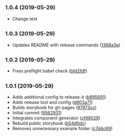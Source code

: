 ## <small>1.0.4 (2019-05-29)</small>

- Change test

## <small>1.0.3 (2019-05-29)</small>

- Updates README with release commands ([1368a3e](https://github.com/masiamj/components/commit/1368a3e))

## <small>1.0.2 (2019-05-29)</small>

- Fixes preflight babel check ([bfd2fdf](https://github.com/masiamj/components/commit/bfd2fdf))

## <small>1.0.1 (2019-05-29)</small>

- Adds additional config to release-it ([b895691](https://github.com/masiamj/components/commit/b895691))
- Adds release tool and config ([d603a71](https://github.com/masiamj/components/commit/d603a71))
- Builds storybook for gh-pages ([97973cc](https://github.com/masiamj/components/commit/97973cc))
- Initial commit ([9562931](https://github.com/masiamj/components/commit/9562931))
- Integrates component generator ([cf99029](https://github.com/masiamj/components/commit/cf99029))
- Rebuild public storybook ([b54d0dc](https://github.com/masiamj/components/commit/b54d0dc))
- Removes unnecessary example folder ([c7d4c69](https://github.com/masiamj/components/commit/c7d4c69))
